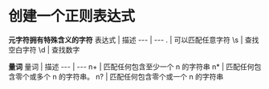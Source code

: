 # 创建一个正则表达式
**元字符拥有特殊含义的字符**
表达式  |   描述
---     |   ---
.       |   可以匹配任意字符
\s      |   查找空白字符
\d      |   查找数字

**量词**
量词    |   描述
---     |   ---
n+      |   匹配任何包含至少一个 n 的字符串
n*      |   匹配任何包含零个或多个 n 的字符串。
n?      |   匹配任何包含零个或一个 n 的字符串





